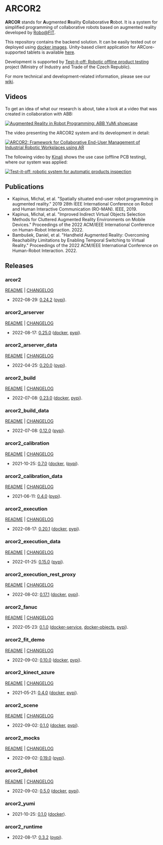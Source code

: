 # ARCOR2

**ARCOR** stands for **A**ugmented **R**eality **C**ollaborative **R**obot. It is a system for simplified programming of collaborative robots based on augmented reality developed by [Robo@FIT](https://www.fit.vut.cz/research/group/robo/.en). 

This repository contains the backend solution. It can be easily tested out or deployed using [docker images](https://hub.docker.com/u/arcor2). Unity-based client application for ARCore-supported tablets is available [here](https://github.com/robofit/arcor2_editor).

Development is supported by [Test-it-off: Robotic offline product testing](https://www.fit.vut.cz/research/project/1308/) project (Ministry of Industry and Trade of the Czech Republic).

For more technical and development-related information, please see our [wiki](https://github.com/robofit/arcor2/wiki).

## Videos

To get an idea of what our research is about, take a look at a video that was created in collaboration with ABB:

[![Augmented Reality in Robot Programming: ABB YuMi showcase](http://i3.ytimg.com/vi/1sN1aUmuBjg/hqdefault.jpg)](https://youtu.be/1sN1aUmuBjg)

The video presenting the ARCOR2 system and its development in detail:

[![ARCOR2: Framework for Collaborative End-User Management of Industrial Robotic Workplaces using AR](https://img.youtube.com/vi/RI1uiIEiPK8/hqdefault.jpg)](https://youtu.be/RI1uiIEiPK8)

The following video by [Kinali](https://www.kinali.cz/en/) shows the use case (offline PCB testing), where our system was applied:

[![Test-it-off: robotic system for automatic products inspection](http://i3.ytimg.com/vi/6uktcrJCmc0/hqdefault.jpg)](https://youtu.be/6uktcrJCmc0)

## Publications
 
- Kapinus, Michal, et al. "Spatially situated end-user robot programming in augmented reality." 2019 28th IEEE International Conference on Robot and Human Interactive Communication (RO-MAN). IEEE, 2019.
- Kapinus, Michal, et al. "Improved Indirect Virtual Objects Selection Methods for Cluttered Augmented Reality Environments on Mobile Devices." Proceedings of the 2022 ACM/IEEE International Conference on Human-Robot Interaction. 2022.
- Bambušek, Daniel, et al. "Handheld Augmented Reality: Overcoming Reachability Limitations by Enabling Temporal Switching to Virtual Reality." Proceedings of the 2022 ACM/IEEE International Conference on Human-Robot Interaction. 2022.

## Releases

### arcor2

[README](src/python/arcor2/README.md) | [CHANGELOG](src/python/arcor2/CHANGELOG.md)

 - 2022-08-29: [0.24.2](https://github.com/robofit/arcor2/releases/tag/arcor2%2F0.24.2) ([pypi](https://pypi.org/project/arcor2/0.24.2/)).
 
### arcor2_arserver

[README](src/python/arcor2_arserver/README.md) | [CHANGELOG](src/python/arcor2_arserver/CHANGELOG.md)

 - 2022-08-17: [0.25.0](https://github.com/robofit/arcor2/releases/tag/arcor2_arserver%2F0.25.0) ([docker](https://hub.docker.com/r/arcor2/arcor2_arserver/tags?page=1&ordering=last_updated&name=0.25.0), [pypi](https://pypi.org/project/arcor2-arserver/0.25.0/)).
 
### arcor2_arserver_data

[README](src/python/arcor2_arserver_data/README.md) | [CHANGELOG](src/python/arcor2_arserver_data/CHANGELOG.md)

 - 2022-04-25: [0.20.0](https://github.com/robofit/arcor2/releases/tag/arcor2_arserver_data%2F0.20.0) ([pypi](https://pypi.org/project/arcor2-arserver-data/0.20.0/)).

### arcor2_build

[README](src/python/arcor2_build/README.md) | [CHANGELOG](src/python/arcor2_build/CHANGELOG.md)

- 2022-07-08: [0.23.0](https://github.com/robofit/arcor2/releases/tag/arcor2_build%2F0.23.0) ([docker](https://hub.docker.com/r/arcor2/arcor2_build/tags?page=1&ordering=last_updated&name=0.23.0), [pypi](https://pypi.org/project/arcor2-build/0.23.0/)).

### arcor2_build_data

[README](src/python/arcor2_build_data/README.md) | [CHANGELOG](src/python/arcor2_build_data/CHANGELOG.md)

 - 2022-07-08: [0.12.0](https://github.com/robofit/arcor2/releases/tag/arcor2_build_data%2F0.12.0) ([pypi](https://pypi.org/project/arcor2-build-data/0.12.0/)).

### arcor2_calibration

[README](src/python/arcor2_calibration/README.md) | [CHANGELOG](src/python/arcor2_calibration/CHANGELOG.md)

 - 2021-10-25: [0.7.0](https://github.com/robofit/arcor2/releases/tag/arcor2_calibration%2F0.7.0) ([docker](https://hub.docker.com/r/arcor2/arcor2_calibration/tags?page=1&ordering=last_updated&name=0.7.0), ([pypi](https://pypi.org/project/arcor2-calibration/0.7.0/)).

### arcor2_calibration_data

[README](src/python/arcor2_calibration_data/README.md) | [CHANGELOG](src/python/arcor2_calibration_data/CHANGELOG.md)

 - 2021-06-11: [0.4.0](https://github.com/robofit/arcor2/releases/tag/arcor2_calibration_data%2F0.4.0) ([pypi](https://pypi.org/project/arcor2-calibration-data/0.4.0/)).

### arcor2_execution

[README](src/python/arcor2_execution/README.md) | [CHANGELOG](src/python/arcor2_execution/CHANGELOG.md)

 - 2022-08-17: [0.20.1](https://github.com/robofit/arcor2/releases/tag/arcor2_execution%2F0.20.1) ([docker](https://hub.docker.com/r/arcor2/arcor2_execution/tags?page=1&ordering=last_updated&name=0.20.1), [pypi](https://pypi.org/project/arcor2-execution/0.20.1/)).
 
### arcor2_execution_data

[README](src/python/arcor2_execution_data/README.md) | [CHANGELOG](src/python/arcor2_execution_data/CHANGELOG.md)

 - 2022-01-25: [0.15.0](https://github.com/robofit/arcor2/releases/tag/arcor2_execution_data%2F0.15.0) ([pypi](https://pypi.org/project/arcor2-execution-data/0.15.0/)).
 
### arcor2_execution_rest_proxy

[README](src/python/arcor2_execution_rest_proxy/README.md) | [CHANGELOG](src/python/arcor2_execution_rest_proxy/CHANGELOG.md)

 - 2022-08-02: [0.17.1](https://github.com/robofit/arcor2/releases/tag/arcor2_execution_rest_proxy%2F0.17.1) ([docker](https://hub.docker.com/r/arcor2/arcor2_execution_proxy/tags?page=1&ordering=last_updated&name=0.17.1), [pypi](https://pypi.org/project/arcor2-execution-rest-proxy/0.17.1/)).
 
### arcor2_fanuc

[README](src/python/arcor2_fanuc/README.md) | [CHANGELOG](src/python/arcor2_fanuc/CHANGELOG.md)

- 2022-05-23: [0.1.0](https://github.com/robofit/arcor2/releases/tag/arcor2_fanuc%2F0.1.0) ([docker-service](https://hub.docker.com/r/arcor2/arcor2_fanuc/tags?page=1&ordering=last_updated&name=0.1.0), [docker-objects](https://hub.docker.com/r/arcor2/arcor2_fanuc_upload_object_types/tags?page=1&ordering=last_updated&name=0.1.0), [pypi](https://pypi.org/project/arcor2-fanuc/0.1.0/)). 

### arcor2_fit_demo

[README](src/python/arcor2_fit_demo/README.md) | [CHANGELOG](src/python/arcor2_fit_demo/CHANGELOG.md)

- 2022-09-02: [0.10.0](https://github.com/robofit/arcor2/releases/tag/arcor2_fit_demo%2F0.10.0) ([docker](https://hub.docker.com/r/arcor2/arcor2_upload_fit_demo/tags?page=1&ordering=last_updated&name=0.10.0), [pypi](https://pypi.org/project/arcor2-fit-demo/0.10.0/)).
  
### arcor2_kinect_azure

[README](src/python/arcor2_kinect_azure/README.md) | [CHANGELOG](src/python/arcor2_kinect_azure/CHANGELOG.md)

 - 2021-05-21: [0.4.0](https://github.com/robofit/arcor2/releases/tag/arcor2_kinect_azure%2F0.4.0) ([docker](https://hub.docker.com/r/arcor2/arcor2_kinect_azure/tags?page=1&ordering=last_updated&name=0.4.0), [pypi](https://pypi.org/project/arcor2_kinect_azure/0.4.0/)).

### arcor2_scene

[README](src/python/arcor2_scene/README.md) | [CHANGELOG](src/python/arcor2_scene/CHANGELOG.md)

 - 2022-09-02: [0.1.0](https://github.com/robofit/arcor2/releases/tag/arcor2_scene%2F0.1.0) ([docker](https://hub.docker.com/r/arcor2/arcor2_scene/tags?page=1&ordering=last_updated&name=0.1.0), [pypi](https://pypi.org/project/arcor2-scene/0.1.0/)).
 
### arcor2_mocks

[README](src/python/arcor2_mocks/README.md) | [CHANGELOG](src/python/arcor2_mocks/CHANGELOG.md)

 - 2022-09-02: [0.19.0](https://github.com/robofit/arcor2/releases/tag/arcor2_mocks%2F0.19.0) ([pypi](https://pypi.org/project/arcor2-mocks/0.19.0/)).

### arcor2_dobot

[README](src/python/arcor2_dobot/README.md) | [CHANGELOG](src/python/arcor2_dobot/CHANGELOG.md)

 - 2022-09-02: [0.5.0](https://github.com/robofit/arcor2/releases/tag/arcor2_dobot%2F0.5.0) ([docker](https://hub.docker.com/r/arcor2/arcor2_dobot/tags?page=1&ordering=last_updated&name=0.5.0), [pypi](https://pypi.org/project/arcor2-dobot/0.5.0/)).

### arcor2_yumi

 - 2021-10-25: [0.1.0](https://github.com/robofit/arcor2/releases/tag/arcor2_yumi%2F0.1.0) ([docker](https://hub.docker.com/r/arcor2/arcor2_yumi/tags?page=1&ordering=last_updated&name=0.1.0)).

### arcor2_runtime

 - 2022-08-17: [0.3.2](https://github.com/robofit/arcor2/releases/tag/arcor2_runtime%2F0.3.2) ([pypi](https://pypi.org/project/arcor2-runtime/0.3.2/)).
